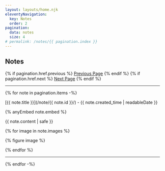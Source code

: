 ```yaml
---
layout: layouts/home.njk
eleventyNavigation:
  key: Notes
  order: 2
pagination:
  data: notes
  size: 4
# permalink: /notes/{{ pagination.index }}
---
```


<section class="content-780">
<h1>Notes</h1>

{% if pagination.href.previous %}
  <a href="{{pagination.href.previous}}">Previous Page</a>
{% endif %}
{% if pagination.href.next %}
  <a href="{{pagination.href.next}}">Next Page</a>
{% endif %}

---- 

{% for note in pagination.items -%}

[{{ note.title }}](/note/{{ note.id }}/) - {{ note.created_time | readableDate }}

{% anyEmbed note.embed %}

{{ note.content | safe }}

{% for image in note.images %}

{% figure image %}

{% endfor %}

<hr/>

{% endfor -%}


</section>